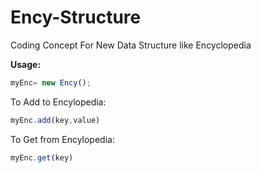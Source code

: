 # Ency-Structure
Coding Concept For New Data Structure like Encyclopedia


**Usage:**
```javascript
myEnc= new Ency();
```
To Add to Encylopedia:
```javascript
myEnc.add(key,value)
```
To Get from Encylopedia:
```javascript
myEnc.get(key)
```
